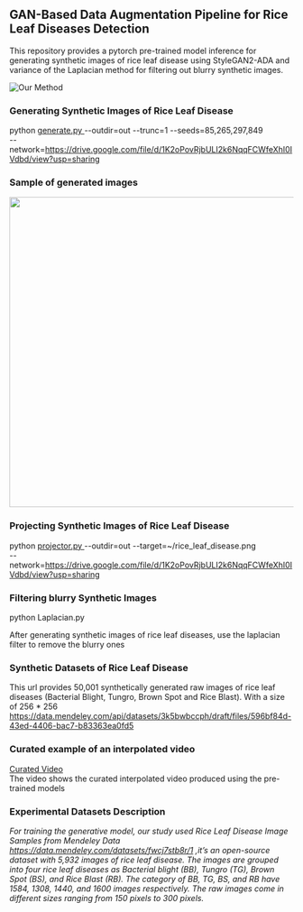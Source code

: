 ## GAN-Based Data Augmentation Pipeline for Rice Leaf Diseases Detection 
This repository provides a pytorch pre-trained model inference for generating synthetic images of rice leaf disease using StyleGAN2-ADA and variance of the Laplacian method for filtering out blurry synthetic images.


![Our Method](https://user-images.githubusercontent.com/34354606/194866011-292203a3-df7e-46e3-b618-a2c5c1e86b10.png)

### Generating Synthetic Images of Rice Leaf Disease
python <a href="https://github.com/NVlabs/stylegan2-ada-pytorch/blob/main/generate.py">
generate.py </a> --outdir=out --trunc=1 --seeds=85,265,297,849 \
      --network=https://drive.google.com/file/d/1K2oPovRjbULI2k6NqqFCWfeXhI0IVdbd/view?usp=sharing
      
### Sample of generated images
<img src="https://user-images.githubusercontent.com/34354606/196154683-7e47a20c-0b55-4d09-b828-4b723f8c6625.png" width=700 height=550>

### Projecting Synthetic Images of Rice Leaf Disease
python <a href="https://github.com/NVlabs/stylegan2-ada-pytorch/blob/main/projector.py">
projector.py </a> --outdir=out --target=~/rice_leaf_disease.png \
      --network=https://drive.google.com/file/d/1K2oPovRjbULI2k6NqqFCWfeXhI0IVdbd/view?usp=sharing

### Filtering blurry Synthetic Images
python Laplacian.py

After generating synthetic images of rice leaf diseases, use the laplacian filter to remove the blurry ones

### Synthetic Datasets of Rice Leaf Disease
This url provides 50,001 synthetically generated raw images of rice leaf diseases (Bacterial Blight, Tungro, Brown Spot and Rice Blast). With a size of 256 * 256 \
https://data.mendeley.com/api/datasets/3k5bwbccph/draft/files/596bf84d-43ed-4406-bac7-b83363ea0fd5

### Curated example of an interpolated video
<a href="https://drive.google.com/file/d/1ggt_-SpMIzAZlZtGxvR_NszUazLVpIaK/view?usp=sharing"> Curated Video</a> \
The video shows the curated interpolated video produced using the pre-trained models

###  Experimental Datasets Description
<i>For training the generative model, our study used Rice Leaf Disease Image Samples from Mendeley Data https://data.mendeley.com/datasets/fwcj7stb8r/1 ,it’s an open-source dataset with 5,932 images of rice leaf disease. The images are grouped into four rice leaf 
diseases as Bacterial blight (BB), Tungro (TG), Brown Spot (BS), and Rice Blast (RB). The 
category of BB, TG, BS, and RB have 1584, 1308, 1440, and 1600 images respectively. The raw 
images come in different sizes ranging from 150 pixels to 300 pixels. </i>
